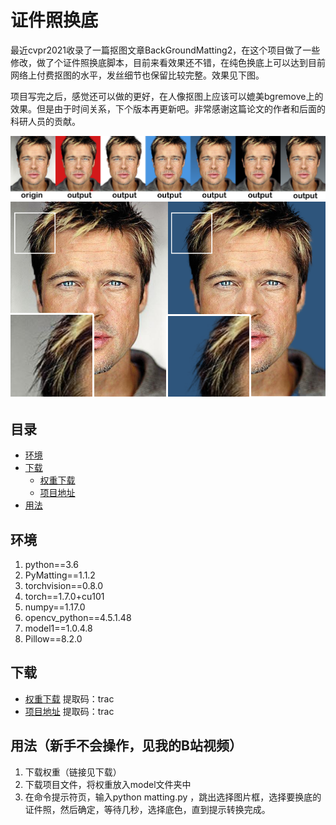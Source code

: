 # 证件照换底
最近cvpr2021收录了一篇抠图文章BackGroundMatting2，在这个项目做了一些修改，做了个证件照换底脚本，目前来看效果还不错，在纯色换底上可以达到目前网络上付费抠图的水平，发丝细节也保留比较完整。效果见下图。

项目写完之后，感觉还可以做的更好，在人像抠图上应该可以媲美bgremove上的效果。但是由于时间关系，下个版本再更新吧。非常感谢这篇论文的作者和后面的科研人员的贡献。

![pic1](https://github.com/Tracy-git/BackgroundReplace/blob/master/IMG/pic1.png)
![pic2](https://github.com/Tracy-git/BackgroundReplace/blob/master/IMG/pic2.png)
## 目录
- <span id="jump"></span>[环境](#jump)
- <span id="jump"></span>[下载](#jump)
  -   <span id="jump"></span>[权重下载](#jump)
  -   <span id="jump"></span>[项目地址](#jump)
- <span id="jump"></span>[用法](#jump) 



## 环境
1. python==3.6
1. PyMatting==1.1.2
2. torchvision==0.8.0
3. torch==1.7.0+cu101
4. numpy==1.17.0
5. opencv_python==4.5.1.48
6. model1==1.0.4.8
7. Pillow==8.2.0

## 下载
- [权重下载](https://pan.baidu.com/s/1Q7MQMpQLcyQjkVvXxHANxQ) 提取码：trac
- [项目地址](https://pan.baidu.com/s/1esHpKM1um4Gi-8ry2L2aJw) 提取码：trac 

## 用法（新手不会操作，见我的B站视频）

1. 下载权重（链接见下载）
2. 下载项目文件，将权重放入model文件夹中
3. 在命令提示符页，输入python matting.py ，跳出选择图片框，选择要换底的证件照，然后确定，等待几秒，选择底色，直到提示转换完成。




